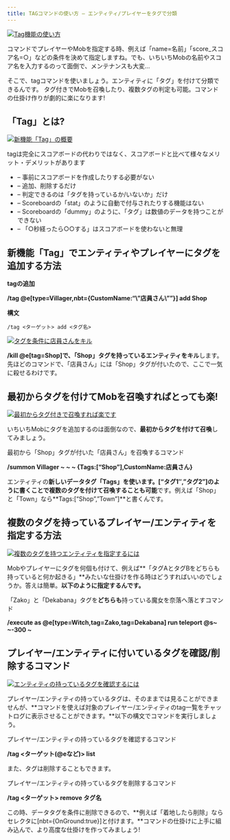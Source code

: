 ```yaml
---
title: TAGコマンドの使い方 – エンティティ/プレイヤーをタグで分類
---
```


[![Tag機能の使い方](https://cdn-ak.f.st-hatena.com/images/fotolife/s/sasigume/20210208/20210208153050.png)](#a/3/a3d1d7d1.png "Tag機能の使い方")

コマンドでプレイヤーやMobを指定する時、例えば「name=名前」「score\_スコア名=○」などの条件を決めて指定しますね。でも、いちいちMobの名前やスコア名を入力するのって面倒で、メンテナンスも大変…

そこで、tagコマンドを使いましょう。エンティティに「タグ」を付けて分類できるんです。 タグ付きでMobを召喚したり、複数タグの判定も可能。コマンドの仕掛け作りが劇的に楽になります!

## 「Tag」とは?

[![新機能「Tag」の概要](https://cdn-ak.f.st-hatena.com/images/fotolife/s/sasigume/20210208/20210208175551.jpg)](#f/4/f4297250.jpg "新機能「Tag」の概要")

tagは完全にスコアボードの代わりではなく、スコアボードと比べて様々なメリット・デメリットがあります

*   – 事前にスコアボードを作成したりする必要がない
*   – 追加、削除するだけ
*   – 判定できるのは「タグを持っているか/いないか」だけ
*   – Scoreboardの「stat」のように自動で付与されたりする機能はない
*   – Scoreboardの「dummy」のように、「タグ」は数値のデータを持つことができない
*   – 「○秒経ったら○○する」はスコアボードを使わないと無理

## 新機能「Tag」でエンティティやプレイヤーにタグを追加する方法

**tagの追加**

**/tag @e\[type\=Villager,nbt={CustomName:“\\”店員さん\\””}\] add Shop**

**構文**

    /tag <ターゲット> add <タグ名>

[![タグを条件に店員さんをキル](https://cdn-ak.f.st-hatena.com/images/fotolife/s/sasigume/20210208/20210208141133.png)](#5/a/5aebbcb4.png "タグを条件に店員さんをキル")

**/kill @e\[tag=Shop\]**で、**「Shop」タグを持っているエンティティをキル**します。先ほどのコマンドで、「店員さん」には「Shop」タグが付いたので、ここで一気に殺せるわけです。

## 最初からタグを付けてMobを召喚すればとっても楽!

[![最初からタグ付きで召喚すれば楽です](https://cdn-ak.f.st-hatena.com/images/fotolife/s/sasigume/20210208/20210208162657.png)](#d/b/dbae8d4a.png "最初からタグ付きで召喚すれば楽です")

いちいちMobにタグを追加するのは面倒なので、**最初からタグを付けて召喚**してみましょう。

最初から「Shop」タグが付いた「店員さん」を召喚するコマンド

**/summon Villager ~ ~ ~ {Tags:\[“Shop”\],CustomName:店員さん}**

エンティティの**新しいデータタグ「Tags」**を使います。**\[“タグ1″,”タグ2”\]**のように書くことで**複数のタグを付けて召喚することも可能**です。例えば「Shop」と「Town」なら**Tags:\[“Shop”,”Town”\]**と書くんです。

## 複数のタグを持っているプレイヤー/エンティティを指定する方法

[![複数のタグを持つエンティティを指定するには](https://cdn-ak.f.st-hatena.com/images/fotolife/s/sasigume/20210208/20210208153537.png)](#a/8/a822b19d.png "複数のタグを持つエンティティを指定するには")

Mobやプレイヤーにタグを何個も付けて、例えば**「タグAとタグBをどちらも持っていると何か起きる」**みたいな仕掛けを作る時はどうすればいいのでしょうか。答えは簡単。**以下のように指定するんです。**

「Zako」と「Dekabana」タグを**どちらも**持っている魔女を奈落へ落とすコマンド

**/execute as @e\[type\=Witch,tag=Zako,tag=Dekabana\] run teleport @s~ ~\-300 ~**

## プレイヤー/エンティティに付いているタグを確認/削除するコマンド

[![エンティティの持っているタグを確認するには](https://cdn-ak.f.st-hatena.com/images/fotolife/s/sasigume/20210208/20210208152839.png)](#a/1/a1f87a65.png "エンティティの持っているタグを確認するには")

プレイヤー/エンティティの持っているタグは、そのままでは見ることができませんが、**コマンドを使えば対象のプレイヤー/エンティティのtag一覧をチャットログに表示させることができます。**以下の構文でコマンドを実行しましょう。

プレイヤー/エンティティの持っているタグを確認するコマンド

**/tag <ターゲット(@eなど)> list**

また、タグは削除することもできます。

プレイヤー/エンティティの持っているタグを削除するコマンド

**/tag <ターゲット> remove タグ名**

この時、データタグを条件に削除できるので、**例えば「着地したら削除」ならセレクタに\[nbt={OnGround:true}\]と付けます。**コマンドの仕掛けに上手に組み込んで、より高度な仕掛けを作ってみましょう!
